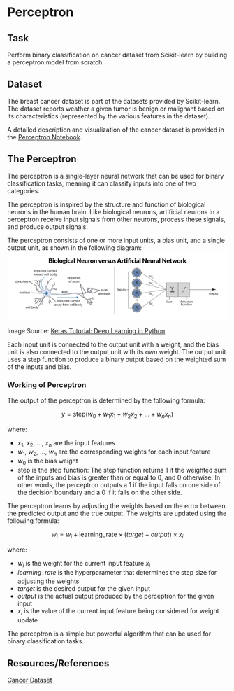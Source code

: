 # Perceptron

## Task
Perform binary classification on cancer dataset from Scikit-learn by building a perceptron model from scratch. 

## Dataset
The breast cancer dataset is part of the datasets provided by Scikit-learn. The dataset reports weather a given tumor is benign or malignant based on its characteristics (represented by the various features in the dataset). 

A detailed description and visualization of the cancer dataset is provided in the [Perceptron Notebook](https://github.com/kashifliaqat/Data_Science_and_Machine-Learning/blob/main/Supervised_Learning/1_Perceptron/Perceptron.ipynb). 

## The Perceptron
The perceptron is a single-layer neural network that can be used for binary classification tasks, meaning it can classify inputs into one of two categories.

The perceptron is inspired by the structure and function of biological neurons in the human brain. Like biological neurons, artificial neurons in a perceptron receive input signals from other neurons, process these signals, and produce output signals.

The perceptron consists of one or more input units, a bias unit, and a single output unit, as shown in the following diagram:
<img src="https://github.com/kashifliaqat/Data_Science_and_Machine-Learning/raw/main/Images/perceptron.png" alt="The Perceptron">

Image Source: [Keras Tutorial: Deep Learning in Python](https://www.datacamp.com/tutorial/deep-learning-python) 

Each input unit is connected to the output unit with a weight, and the bias unit is also connected to the output unit with its own weight. The output unit uses a step function to produce a binary output based on the weighted sum of the inputs and bias.

### Working of Perceptron
The output of the perceptron is determined by the following formula:

$$
y = \text{step}(w_0 + w_1x_1 + w_2x_2 + \ldots + w_nx_n)
$$


where:

- $x_1$, $x_2$, $\ldots$, $x_n$ are the input features
- $w_1$, $w_2$, $\ldots$, $w_n$ are the corresponding weights for each input feature
- $w_0$ is the bias weight
- $\text{step}$ is the step function: The step function returns 1 if the weighted sum of the inputs and bias is greater than or equal to 0, and 0 otherwise. In other words, the perceptron outputs a 1 if the input falls on one side of the decision boundary and a 0 if it falls on the other side.

The perceptron learns by adjusting the weights based on the error between the predicted output and the true output. The weights are updated using the following formula:

$$w_i = w_i + \mathrm{learning_-rate} \times (target - output) \times x_i$$

where:

- $w_i$ is the weight for the current input feature $x_i$
- $learning_-rate$ is the hyperparameter that determines the step size for adjusting the weights
- $target$ is the desired output for the given input
- $output$ is the actual output produced by the perceptron for the given input
- $x_i$ is the value of the current input feature being considered for weight update

The perceptron is a simple but powerful algorithm that can be used for binary classification tasks. 

## Resources/References
[Cancer Dataset](https://scikit-learn.org/stable/modules/generated/sklearn.datasets.load_breast_cancer.html) 
